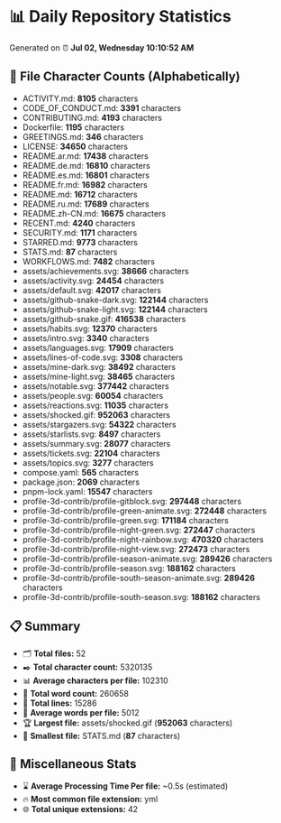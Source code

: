 # 📊 Daily Repository Statistics
Generated on ⏰ **Jul 02, Wednesday 10:10:52 AM**

## 📂 File Character Counts (Alphabetically)
- ACTIVITY.md: **8105** characters
- CODE_OF_CONDUCT.md: **3391** characters
- CONTRIBUTING.md: **4193** characters
- Dockerfile: **1195** characters
- GREETINGS.md: **346** characters
- LICENSE: **34650** characters
- README.ar.md: **17438** characters
- README.de.md: **16810** characters
- README.es.md: **16801** characters
- README.fr.md: **16982** characters
- README.md: **16712** characters
- README.ru.md: **17689** characters
- README.zh-CN.md: **16675** characters
- RECENT.md: **4240** characters
- SECURITY.md: **1171** characters
- STARRED.md: **9773** characters
- STATS.md: **87** characters
- WORKFLOWS.md: **7482** characters
- assets/achievements.svg: **38666** characters
- assets/activity.svg: **24454** characters
- assets/default.svg: **42017** characters
- assets/github-snake-dark.svg: **122144** characters
- assets/github-snake-light.svg: **122144** characters
- assets/github-snake.gif: **416538** characters
- assets/habits.svg: **12370** characters
- assets/intro.svg: **3340** characters
- assets/languages.svg: **17909** characters
- assets/lines-of-code.svg: **3308** characters
- assets/mine-dark.svg: **38492** characters
- assets/mine-light.svg: **38465** characters
- assets/notable.svg: **377442** characters
- assets/people.svg: **60054** characters
- assets/reactions.svg: **11035** characters
- assets/shocked.gif: **952063** characters
- assets/stargazers.svg: **54322** characters
- assets/starlists.svg: **8497** characters
- assets/summary.svg: **28077** characters
- assets/tickets.svg: **22104** characters
- assets/topics.svg: **3277** characters
- compose.yaml: **565** characters
- package.json: **2069** characters
- pnpm-lock.yaml: **15547** characters
- profile-3d-contrib/profile-gitblock.svg: **297448** characters
- profile-3d-contrib/profile-green-animate.svg: **272448** characters
- profile-3d-contrib/profile-green.svg: **171184** characters
- profile-3d-contrib/profile-night-green.svg: **272447** characters
- profile-3d-contrib/profile-night-rainbow.svg: **470320** characters
- profile-3d-contrib/profile-night-view.svg: **272473** characters
- profile-3d-contrib/profile-season-animate.svg: **289426** characters
- profile-3d-contrib/profile-season.svg: **188162** characters
- profile-3d-contrib/profile-south-season-animate.svg: **289426** characters
- profile-3d-contrib/profile-south-season.svg: **188162** characters

## 📋 Summary
- 🗂️ **Total files:** 52
- ✒️ **Total character count:** 5320135
- 📊 **Average characters per file:** 102310
- 📝 **Total word count:** 260658
- 🧾 **Total lines:** 15286
- 📐 **Average words per file:** 5012
- 🏆 **Largest file:** assets/shocked.gif (**952063** characters)
- 🥉 **Smallest file:** STATS.md (**87** characters)

## 🌟 Miscellaneous Stats
- ⌛ **Average Processing Time Per file:** ~0.5s (estimated)
- 🔥 **Most common file extension:** yml
- 🌐 **Total unique extensions:** 42
